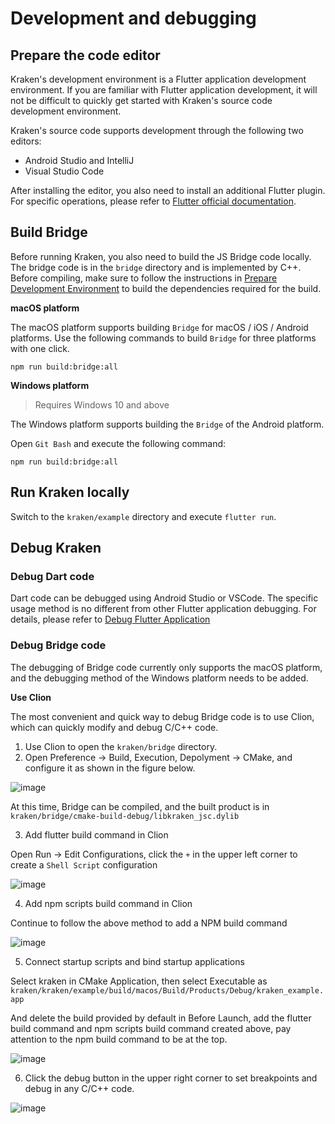 # Development and debugging

## Prepare the code editor

Kraken's development environment is a Flutter application development environment. If you are familiar with Flutter application development, it will not be difficult to quickly get started with Kraken's source code development environment.

Kraken's source code supports development through the following two editors:

- Android Studio and IntelliJ
- Visual Studio Code

After installing the editor, you also need to install an additional Flutter plugin. For specific operations, please refer to [Flutter official documentation](https://flutter.dev/docs/get-started/editor?tab=androidstudio).

## Build Bridge

Before running Kraken, you also need to build the JS Bridge code locally. The bridge code is in the `bridge` directory and is implemented by C++. Before compiling, make sure to follow the instructions in [Prepare Development Environment](/en-US/guide/contribute/environment) to build the dependencies required for the build.

**macOS platform**

The macOS platform supports building `Bridge` for macOS / iOS / Android platforms. Use the following commands to build `Bridge` for three platforms with one click.

```shell script
npm run build:bridge:all
```

**Windows platform**

> Requires Windows 10 and above

The Windows platform supports building the `Bridge` of the Android platform.

Open `Git Bash` and execute the following command:

```shell script
npm run build:bridge:all
```

## Run Kraken locally

Switch to the `kraken/example` directory and execute `flutter run`.

## Debug Kraken

### Debug Dart code

Dart code can be debugged using Android Studio or VSCode. The specific usage method is no different from other Flutter application debugging. For details, please refer to [Debug Flutter Application](https://flutter.dev/docs/testing/debugging)

### Debug Bridge code

The debugging of Bridge code currently only supports the macOS platform, and the debugging method of the Windows platform needs to be added.

**Use Clion**

The most convenient and quick way to debug Bridge code is to use Clion, which can quickly modify and debug C/C++ code.

1. Use Clion to open the `kraken/bridge` directory.
2. Open Preference -> Build, Execution, Depolyment -> CMake, and configure it as shown in the figure below.

![image](https://kraken.oss-cn-hangzhou.aliyuncs.com/videos/117528306-1eeae380-b004-11eb-8ab8-5781912e815c.png)

At this time, Bridge can be compiled, and the built product is in `kraken/bridge/cmake-build-debug/libkraken_jsc.dylib`

3. Add flutter build command in Clion

Open Run -> Edit Configurations, click the `+` in the upper left corner to create a `Shell Script` configuration

![image](https://kraken.oss-cn-hangzhou.aliyuncs.com/images/20210722151305.jpg)

4. Add npm scripts build command in Clion

Continue to follow the above method to add a NPM build command

![image](https://kraken.oss-cn-hangzhou.aliyuncs.com/images/20210722151516.jpg)

5. Connect startup scripts and bind startup applications

Select kraken in CMake Application, then select Executable as `kraken/kraken/example/build/macos/Build/Products/Debug/kraken_example.app`

And delete the build provided by default in Before Launch, add the flutter build command and npm scripts build command created above, pay attention to the npm build command to be at the top.

![image](https://kraken.oss-cn-hangzhou.aliyuncs.com/images/20210722151903.jpg)

6. Click the debug button in the upper right corner to set breakpoints and debug in any C/C++ code.

![image](https://kraken.oss-cn-hangzhou.aliyuncs.com/videos/117529034-d9301a00-b007-11eb-9300-d46d1c25005f.png)
